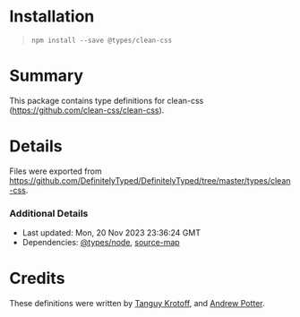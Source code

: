 # Installation
> `npm install --save @types/clean-css`

# Summary
This package contains type definitions for clean-css (https://github.com/clean-css/clean-css).

# Details
Files were exported from https://github.com/DefinitelyTyped/DefinitelyTyped/tree/master/types/clean-css.

### Additional Details
 * Last updated: Mon, 20 Nov 2023 23:36:24 GMT
 * Dependencies: [@types/node](https://npmjs.com/package/@types/node), [source-map](https://npmjs.com/package/source-map)

# Credits
These definitions were written by [Tanguy Krotoff](https://github.com/tkrotoff), and [Andrew Potter](https://github.com/GolaWaya).
